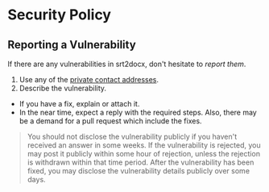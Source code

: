 # Security Policy

## Reporting a Vulnerability

If there are any vulnerabilities in srt2docx, don't hesitate to _report them_.

1. Use any of the [private contact addresses](https://github.com/ScottDillman/srt2docx#support).
2. Describe the vulnerability.

- If you have a fix, explain or attach it.
- In the near time, expect a reply with the required steps. Also, there may be a demand for a pull request which include the fixes.

> You should not disclose the vulnerability publicly if you haven't received an answer in some weeks.
> If the vulnerability is rejected, you may post it publicly within some hour of rejection, unless the rejection is withdrawn within that time period.
> After the vulnerability has been fixed, you may disclose the vulnerability details publicly over some days.
